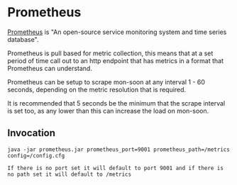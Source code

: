 Prometheus
====

[Prometheus](http://prometheus.io/) is "An open-source service monitoring system and time series database".

Prometheus is pull based for metric collection, this means that at a set period of time call out to an http endpoint that has metrics
in a format that Prometheus can understand.

Prometheus can be setup to scrape mon-soon at any interval 1 - 60 seconds, depending on the metric resolution that is required.

It is recommended that 5 seconds be the minimum that the scrape interval is set too, as any lower than this can increase the load on mon-soon.



Invocation
----

    java -jar prometheus.jar prometheus_port=9001 prometheus_path=/metrics config=/config.cfg
    
    If there is no port set it will default to port 9001 and if there is no path set it will default to /metrics 

